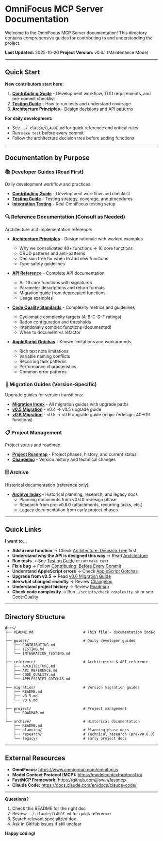 # OmniFocus MCP Server Documentation

Welcome to the OmniFocus MCP Server documentation! This directory contains comprehensive guides for contributing to and understanding the project.

**Last Updated:** 2025-10-20
**Project Version:** v0.6.1 (Maintenance Mode)

---

## Quick Start

**New contributors start here:**

1. **[Contributing Guide](guides/CONTRIBUTING.md)** - Development workflow, TDD requirements, and pre-commit checklist
2. **[Testing Guide](guides/TESTING.md)** - How to run tests and understand coverage
3. **[Architecture Principles](reference/ARCHITECTURE.md)** - Design decisions and API patterns

**For daily development:**
- See `../.claude/CLAUDE.md` for quick reference and critical rules
- Run `make test` before every commit
- Follow the architecture decision tree before adding functions

---

## Documentation by Purpose

### 📚 Developer Guides (Read First)

Daily development workflow and practices:

- **[Contributing Guide](guides/CONTRIBUTING.md)** - Development workflow and checklist
- **[Testing Guide](guides/TESTING.md)** - Testing strategy, coverage, and procedures  
- **[Integration Testing](guides/INTEGRATION_TESTING.md)** - Real OmniFocus testing setup

### 🔍 Reference Documentation (Consult as Needed)

Architecture and implementation reference:

- **[Architecture Principles](reference/ARCHITECTURE.md)** - Design rationale with worked examples
  - Why we consolidated 40+ functions → 16 core functions
  - CRUD patterns and anti-patterns
  - Decision tree for when to add new functions
  - Type safety guidelines

- **[API Reference](reference/API_REFERENCE.md)** - Complete API documentation
  - All 16 core functions with signatures
  - Parameter descriptions and return formats
  - Migration guide from deprecated functions
  - Usage examples

- **[Code Quality Standards](reference/CODE_QUALITY.md)** - Complexity metrics and guidelines
  - Cyclomatic complexity targets (A-B-C-D-F ratings)
  - Radon configuration and thresholds
  - Intentionally complex functions (documented)
  - When to document vs refactor

- **[AppleScript Gotchas](reference/APPLESCRIPT_GOTCHAS.md)** - Known limitations and workarounds
  - Rich text note limitations
  - Variable naming conflicts
  - Recurring task patterns
  - Performance characteristics
  - Common error patterns

### 🔄 Migration Guides (Version-Specific)

Upgrade guides for version transitions:

- **[Migration Index](migration/README.md)** - All migration guides with upgrade paths
- **[v0.5 Migration](migration/v0.5.md)** - v0.4 → v0.5 upgrade guide
- **[v0.6 Migration](migration/v0.6.md)** - v0.5 → v0.6 upgrade guide (major redesign: 40→16 functions)

### 📋 Project Management

Project status and roadmap:

- **[Project Roadmap](project/ROADMAP.md)** - Project phases, history, and current status
- **[Changelog](../CHANGELOG.md)** - Version history and technical changes

### 🗄️ Archive

Historical documentation (reference only):

- **[Archive Index](archive/README.md)** - Historical planning, research, and legacy docs
  - Planning documents from v0.6.0 redesign phase
  - Research from pre-v0.6.0 (attachments, recurring tasks, etc.)
  - Legacy documentation from early project phases

---

## Quick Links

**I want to...**

- **Add a new function** → Check [Architecture: Decision Tree](reference/ARCHITECTURE.md#quick-decision-tree) first
- **Understand why the API is designed this way** → Read [Architecture](reference/ARCHITECTURE.md)
- **Run tests** → See [Testing Guide](guides/TESTING.md) or run `make test`
- **Fix a bug** → Follow [Contributing: Before Every Commit](guides/CONTRIBUTING.md#before-every-commit)
- **Understand AppleScript errors** → Check [AppleScript Gotchas](reference/APPLESCRIPT_GOTCHAS.md)
- **Upgrade from v0.5** → Read [v0.6 Migration Guide](migration/v0.6.md)
- **See what changed recently** → Review [Changelog](../CHANGELOG.md)
- **Understand project history** → Review [Roadmap](project/ROADMAP.md)
- **Check code complexity** → Run `./scripts/check_complexity.sh` or see [Code Quality](reference/CODE_QUALITY.md)

---

## Directory Structure

```
docs/
├── README.md                       # This file - documentation index
│
├── guides/                         # Daily developer guides
│   ├── CONTRIBUTING.md
│   ├── TESTING.md
│   └── INTEGRATION_TESTING.md
│
├── reference/                      # Architecture & API reference
│   ├── ARCHITECTURE.md
│   ├── API_REFERENCE.md
│   ├── CODE_QUALITY.md
│   └── APPLESCRIPT_GOTCHAS.md
│
├── migration/                      # Version migration guides
│   ├── README.md
│   ├── v0.5.md
│   └── v0.6.md
│
├── project/                        # Project management
│   └── ROADMAP.md
│
└── archive/                        # Historical documentation
    ├── README.md
    ├── planning/                   # Planning phase docs
    ├── research/                   # Technical research (pre-v0.6.0)
    └── legacy/                     # Early project docs
```

---

## External Resources

- **OmniFocus:** https://www.omnigroup.com/omnifocus
- **Model Context Protocol (MCP):** https://modelcontextprotocol.io/
- **FastMCP Framework:** https://github.com/jlowin/fastmcp
- **Claude Code:** https://docs.claude.com/en/docs/claude-code/

---

**Questions?**

1. Check this README for the right doc
2. Review `../.claude/CLAUDE.md` for quick reference
3. Search relevant specialized doc
4. Ask in GitHub issues if still unclear

**Happy coding!**

